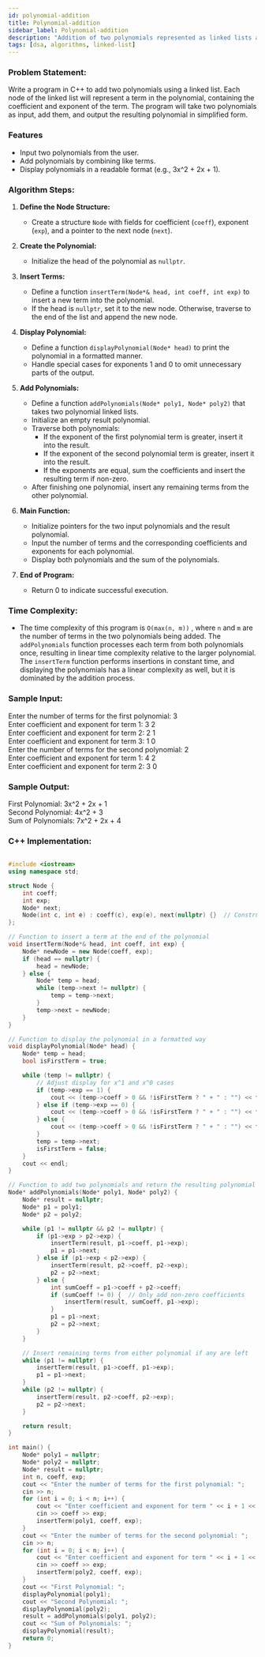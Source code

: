 ```yaml
---
id: polynomial-addition 
title: Polynomial-addition 
sidebar_label: Polynomial-addition  
description: "Addition of two polynomials represented as linked lists and displays the resulting polynomial"  
tags: [dsa, algorithms, linked-list]
---
```


### Problem Statement:
 Write a program in C++ to add two polynomials using a linked list. Each node of the linked list will represent a term in the polynomial, containing the coefficient and exponent of the term. The program will take two polynomials as input, add them, and output the resulting polynomial in simplified form.

### Features

- Input two polynomials from the user.                   
- Add polynomials by combining like terms.                   
- Display polynomials in a readable format (e.g., 3x^2 + 2x + 1).  

### Algorithm Steps:

1. **Define the Node Structure:**
   - Create a structure `Node` with fields for coefficient (`coeff`), exponent (`exp`), and a pointer to the next node (`next`).

2. **Create the Polynomial:**
   - Initialize the head of the polynomial as `nullptr`.

3. **Insert Terms:**
   - Define a function `insertTerm(Node*& head, int coeff, int exp)` to insert a new term into the polynomial.
   - If the head is `nullptr`, set it to the new node. Otherwise, traverse to the end of the list and append the new node.

4. **Display Polynomial:**
   - Define a function `displayPolynomial(Node* head)` to print the polynomial in a formatted manner.
   - Handle special cases for exponents 1 and 0 to omit unnecessary parts of the output.

5. **Add Polynomials:**
   - Define a function `addPolynomials(Node* poly1, Node* poly2)` that takes two polynomial linked lists.
   - Initialize an empty result polynomial.
   - Traverse both polynomials:
     - If the exponent of the first polynomial term is greater, insert it into the result.
     - If the exponent of the second polynomial term is greater, insert it into the result.
     - If the exponents are equal, sum the coefficients and insert the resulting term if non-zero.
   - After finishing one polynomial, insert any remaining terms from the other polynomial.

6. **Main Function:**
   - Initialize pointers for the two input polynomials and the result polynomial.
   - Input the number of terms and the corresponding coefficients and exponents for each polynomial.
   - Display both polynomials and the sum of the polynomials.

7. **End of Program:**
   - Return 0 to indicate successful execution.

### Time Complexity:
- The time complexity of this program is `O(max(n, m))` , where `n` and `m` are the number of terms in the two polynomials being added. The `addPolynomials` function processes each term from both polynomials once, resulting in linear time complexity relative to the larger polynomial. The `insertTerm` function performs insertions in constant time, and displaying the polynomials has a linear complexity as well, but it is dominated by the addition process.

### Sample Input:

  Enter the number of terms for the first polynomial: 3                 
  Enter coefficient and exponent for term 1: 3 2                      
  Enter coefficient and exponent for term 2: 2 1                   
  Enter coefficient and exponent for term 3: 1 0                                 
  Enter the number of terms for the second polynomial: 2                              
  Enter coefficient and exponent for term 1: 4 2                        
  Enter coefficient and exponent for term 2: 3 0                                          

### Sample Output:
  First Polynomial: 3x^2 + 2x + 1                
  Second Polynomial: 4x^2 + 3                       
  Sum of Polynomials: 7x^2 + 2x + 4                                      

### C++ Implementation:

```cpp

#include <iostream>
using namespace std;

struct Node {
    int coeff;
    int exp;
    Node* next;
    Node(int c, int e) : coeff(c), exp(e), next(nullptr) {}  // Constructor for easy initialization
};

// Function to insert a term at the end of the polynomial
void insertTerm(Node*& head, int coeff, int exp) {
    Node* newNode = new Node(coeff, exp);
    if (head == nullptr) {
        head = newNode;
    } else {
        Node* temp = head;
        while (temp->next != nullptr) {
            temp = temp->next;
        }
        temp->next = newNode;
    }
}

// Function to display the polynomial in a formatted way
void displayPolynomial(Node* head) {
    Node* temp = head;
    bool isFirstTerm = true;

    while (temp != nullptr) {
        // Adjust display for x^1 and x^0 cases
        if (temp->exp == 1) {
            cout << (temp->coeff > 0 && !isFirstTerm ? " + " : "") << temp->coeff << "x";
        } else if (temp->exp == 0) {
            cout << (temp->coeff > 0 && !isFirstTerm ? " + " : "") << temp->coeff;
        } else {
            cout << (temp->coeff > 0 && !isFirstTerm ? " + " : "") << temp->coeff << "x^" << temp->exp;
        }
        temp = temp->next;
        isFirstTerm = false;
    }
    cout << endl;
}

// Function to add two polynomials and return the resulting polynomial
Node* addPolynomials(Node* poly1, Node* poly2) {
    Node* result = nullptr;
    Node* p1 = poly1;
    Node* p2 = poly2;

    while (p1 != nullptr && p2 != nullptr) {
        if (p1->exp > p2->exp) {
            insertTerm(result, p1->coeff, p1->exp);
            p1 = p1->next;
        } else if (p1->exp < p2->exp) {
            insertTerm(result, p2->coeff, p2->exp);
            p2 = p2->next;
        } else {
            int sumCoeff = p1->coeff + p2->coeff;
            if (sumCoeff != 0) {  // Only add non-zero coefficients
                insertTerm(result, sumCoeff, p1->exp);
            }
            p1 = p1->next;
            p2 = p2->next;
        }
    }

    // Insert remaining terms from either polynomial if any are left
    while (p1 != nullptr) {
        insertTerm(result, p1->coeff, p1->exp);
        p1 = p1->next;
    }
    while (p2 != nullptr) {
        insertTerm(result, p2->coeff, p2->exp);
        p2 = p2->next;
    }

    return result;
}

int main() {
    Node* poly1 = nullptr;
    Node* poly2 = nullptr;
    Node* result = nullptr;
    int n, coeff, exp;
    cout << "Enter the number of terms for the first polynomial: ";
    cin >> n;
    for (int i = 0; i < n; i++) {
        cout << "Enter coefficient and exponent for term " << i + 1 << ": ";
        cin >> coeff >> exp;
        insertTerm(poly1, coeff, exp);
    }
    cout << "Enter the number of terms for the second polynomial: ";
    cin >> n;
    for (int i = 0; i < n; i++) {
        cout << "Enter coefficient and exponent for term " << i + 1 << ": ";
        cin >> coeff >> exp;
        insertTerm(poly2, coeff, exp);
    }
    cout << "First Polynomial: ";
    displayPolynomial(poly1);
    cout << "Second Polynomial: ";
    displayPolynomial(poly2);
    result = addPolynomials(poly1, poly2);
    cout << "Sum of Polynomials: ";
    displayPolynomial(result);
    return 0;
}
```
